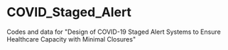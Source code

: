 # COVID_Staged_Alert
Codes and data for "Design of COVID-19 Staged Alert Systems to Ensure Healthcare Capacity with Minimal Closures"
